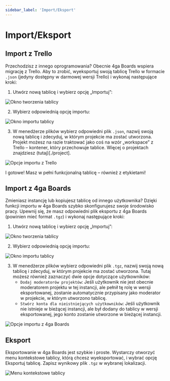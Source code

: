```yaml
---
sidebar_label: 'Import/Eksport'
---
```


# Import/Eksport

## Import z Trello

Przechodzisz z innego oprogramowania? Obecnie 4ga Boards wspiera migrację z Trello. Aby to zrobić, wyeksportuj swoją tablicę Trello w formacie `.json` (jedyny dostępny w darmowej wersji Trello) i wykonaj następujące kroki:
1. Utwórz nową tablicę i wybierz opcję „Importuj”:

![Okno tworzenia tablicy](/img/boardcreate_pl.png)

2. Wybierz odpowiednią opcję importu:

![Okno importu tablicy](/img/importboard_pl.png)

3. W menedżerze plików wybierz odpowiedni plik `.json`, nazwij swoją nową tablicę i zdecyduj, w którym projekcie ma zostać utworzona. Projekt możesz na razie traktować jako coś na wzór „workspace” z Trello – kontener, który przechowuje tablice. Więcej o projektach znajdziesz (tutaj)[./project].

 ![Opcje importu z Trello](/img/importboardtrello_pl.png)

I gotowe! Masz w pełni funkcjonalną tablicę – również z etykietami!

 ## Import z 4ga Boards

Zmieniasz instancję lub kopiujesz tablicę od innego użytkownika? Dzięki funkcji importu w 4ga Boards szybko skonfigurujesz swoje środowisko pracy. Upewnij się, że masz odpowiedni plik eksportu z 4ga Boards (powinien mieć format `.tgz`) i wykonaj następujące kroki:

 1. Utwórz nową tablicę i wybierz opcję „Importuj”:

![Okno tworzenia tablicy](/img/boardcreate_pl.png)

2. Wybierz odpowiednią opcję importu:

![Okno importu tablicy](/img/importboard_pl.png)

3. W menedżerze plików wybierz odpowiedni plik `.tgz`, nazwij swoją nową tablicę i zdecyduj, w którym projekcie ma zostać utworzona. Tutaj możesz również zaznaczyć dwie opcje dotyczące użytkowników:
   - `Dodaj moderatorów projektów`: Jeśli użytkownik nie jest obecnie moderatorem projektu w tej instancji, ale pełnił tę rolę w wersji eksportowanej, zostanie automatycznie przypisany jako moderator w projekcie, w którym utworzono tablicę.
   - `Stwórz konta dla nieistniejących użytkowników`: Jeśli użytkownik nie istnieje w bieżącej instancji, ale był dodany do tablicy w wersji eksportowanej, jego konto zostanie utworzone w bieżącej instancji.

 ![Opcje importu z 4ga Boards](/img/importboard4ga_pl.png)

 ## Eksport

Eksportowanie w 4ga Boards jest szybkie i proste. Wystarczy otworzyć menu kontekstowe tablicy, którą chcesz wyeksportować, i wybrać opcję Eksportuj tablicę. Zapisz wynikowy plik `.tgz` w wybranej lokalizacji.

![Menu kontekstowe tablicy](/img/boardmenu_pl.png)
